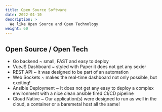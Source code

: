 ```yaml
---
title: Open Source Software
date: 2022-01-10
description: >
  We like Open Source and Open Technology
weight: 60
---
```


## Open Source / Open Tech 

- Go backend ~ small, FAST and easy to deploy
- VueJS Dashboard ~ styled with Paper it does not get any sexier
- REST API ~ it was designed to be part of an automation
- Web Sockets ~ makes the real-time dashboard not only possible, but
  exciting! 
- Ansible Deployment ~ It does not get any easy to deploy a complex
  environment with a nice clean ansible fired CI/CD pipeline
- Cloud Native ~ Our application(s) were designed to run as well in
  the cloud, a container or a baremetal host all the same!
  
